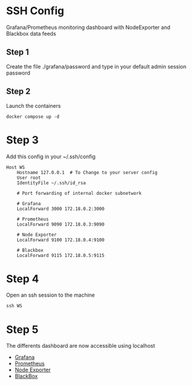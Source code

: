 # SSH Config

Grafana/Prometheus monitoring dashboard with NodeExporter and Blackbox data feeds

## Step 1
Create the file ./grafana/password and type in your default admin session password

## Step 2
Launch the containers
```
docker compose up -d
```

# Step 3
Add this config in your ~/.ssh/config

```
Host WS
	Hostname 127.0.0.1  # To Change to your server config
	User root
	IdentityFile ~/.ssh/id_rsa

    # Port forwarding of internal docker subnetwork

	# Grafana
	LocalForward 3000 172.18.0.2:3000

	# Prometheus
	LocalForward 9090 172.18.0.3:9090

	# Node Exporter
	LocalForward 9100 172.18.0.4:9100

	# Blackbox
	LocalForward 9115 172.18.0.5:9115
```

# Step 4
Open an ssh session to the machine
```
ssh WS
```

# Step 5
The differents dashboard are now accessible using localhost

- [Grafana](http://localhost:3000/)
- [Prometheus](http://localhost:9090/)
- [Node Exporter](http://localhost:9100/metrics)
- [BlackBox](http://localhost:9115/metrics)
